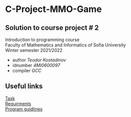# C-Project-MMO-Game
## Solution to course project # 2
Introduction to programming course\
Faculty of Mathematics and Informatics of Sofia University\
Winter semester 2021/2022
- author *Teodor Kostadinov*
- idnumber *4MI0600097*
- compiler *GCC*
## Useful links
[Task](https://docs.google.com/document/d/1EJFak-689ZuuxLU37BbvRse_dUO03Lc3aZWdAetSl_Y/edit)  
[Requirments](https://docs.google.com/document/d/1YaD8OqIXTmfB7jxL0sWXSIYaDK75WYEUiPQhroauOWE/edit?usp=sharing)  
[Program guidlines](docs/guidlines.md)
